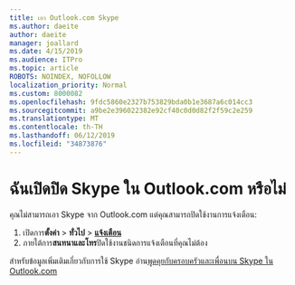 ```yaml
---
title: เอา Outlook.com Skype
ms.author: daeite
author: daeite
manager: joallard
ms.date: 4/15/2019
ms.audience: ITPro
ms.topic: article
ROBOTS: NOINDEX, NOFOLLOW
localization_priority: Normal
ms.custom: 8000082
ms.openlocfilehash: 9fdc5860e2327b753829bda0b1e3687a6c014cc3
ms.sourcegitcommit: a9be2e396022382e92cf40c0d0d82f2f59c2e259
ms.translationtype: MT
ms.contentlocale: th-TH
ms.lasthandoff: 06/12/2019
ms.locfileid: "34873876"
---
```

# <a name="how-do-i-turn-off-skype-in-outlookcom"></a>ฉันเปิดปิด Skype ใน Outlook.com หรือไม่

คุณไม่สามารถเอา Skype จาก Outlook.com แต่คุณสามารถปิดใช้งานการแจ้งเตือน:

1. เปิดการ**ตั้งค่า** > **ทั่วไป** > **[แจ้งเตือน](https://outlook.live.com/mail/options/general/notifications)** 
2. ภายใต้การ**สนทนาและโทร**ปิดใช้งานชนิดการแจ้งเตือนที่คุณไม่ต้อง

สำหรับข้อมูลเพิ่มเติมเกี่ยวกับการใช้ Skype อ่าน[พูดคุยกับครอบครัวและเพื่อนบน Skype ใน Outlook.com](https://support.office.com/article/83c6a5b1-3921-479c-b9e9-e753ce59c1fa)